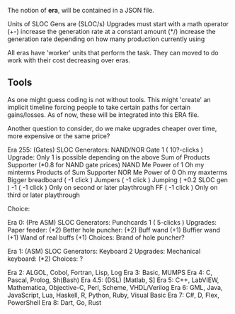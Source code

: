The notion of **era**, will be contained in a JSON file.

Units of SLOC Gens are (SLOC/s)
Upgrades must start with a math operator
  (+-) increase the generation rate at a constant amount
  (\*/) increase the generation rate depending on how
    many production currently using

All eras have 'worker' units that perform the task. They
can moved to do work with their cost decreasing over
eras.

## Tools ##

As one might guess coding is not without tools. This might
'create' an implicit timeline forcing people to take certain
paths for certain gains/losses. As of now, these will be integrated
into this ERA file.

Another question to consider, do we make upgrades cheaper
over time, more expensive or the same price?

Era 255: (Gates)
  SLOC Generators:
    NAND/NOR Gate 1 ( 10?-clicks )
  Upgrade:
    <All upgrades this era only modify your click count>
    Only 1 is possible depending on the above
      Sum of Products Supporter (\*0.8 for NAND gate prices)
        NAND Me
         Power of 1
           Oh my minterms
      Products of Sum Supporter
        NOR Me
          Power of 0
            Oh my maxterms
    Bigger breadboard ( -1 click )
      Jumpers ( -1 click )
        Jumping ( +0.2 SLOC gen )
    -1 ( -1 click ) Only on second or later playthrough
      FF ( -1 click ) Only on third or later playthrough

  Choice:

Era 0: (Pre ASM)
  SLOC Generators:
    Punchcards 1 ( 5-clicks )
  Upgrades:
    Paper feeder: (\*2)
      Better hole puncher: (\*2)
    Buff wand (+1)
      Buffier wand (+1)
        Wand of real buffs (+1)
  Choices:
    Brand of hole puncher?

Era 1: (ASM)
  SLOC Generators:
    Keyboard 2
  Upgrades:
    Mechanical keyboard: (\*2)
  Choices:
    ?

Era 2: ALGOL, Cobol, Fortran, Lisp, Log
Era 3: Basic, MUMPS
Era 4: C, Pascal, Prolog, Sh(Bash)
Era 4.5: (DSL) [Matlab, S]
Era 5: C++, LabVIEW, Mathematica, Objective-C, Perl, Scheme, VHDL/Verilog
Era 6: GML, Java, JavaScript, Lua, Haskell, R, Python, Ruby, Visual Basic
Era 7: C#, D, Flex, PowerShell
Era 8: Dart, Go, Rust
